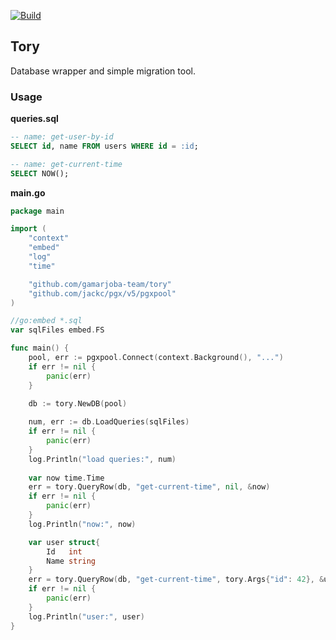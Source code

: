 [![Build](https://github.com/gamarjoba-team/tory/actions/workflows/go.yml/badge.svg)](https://github.com/gamarjoba-team/tory/actions/workflows/go.yml)
## Tory

Database wrapper and simple migration tool.

### Usage

**queries.sql**
```sql
-- name: get-user-by-id
SELECT id, name FROM users WHERE id = :id;

-- name: get-current-time
SELECT NOW();
```

**main.go**

```go
package main

import (
	"context"
	"embed"
	"log"
	"time"

	"github.com/gamarjoba-team/tory"
	"github.com/jackc/pgx/v5/pgxpool"
)

//go:embed *.sql
var sqlFiles embed.FS

func main() {
	pool, err := pgxpool.Connect(context.Background(), "...")
	if err != nil {
		panic(err)
	}

	db := tory.NewDB(pool)
	
	num, err := db.LoadQueries(sqlFiles)
	if err != nil {
		panic(err)
	}
	log.Println("load queries:", num)
	
	var now time.Time
	err = tory.QueryRow(db, "get-current-time", nil, &now)
	if err != nil {
		panic(err)
	}
	log.Println("now:", now)

	var user struct{
		Id   int
		Name string
	}
	err = tory.QueryRow(db, "get-current-time", tory.Args{"id": 42}, &user.Id, &user.Name)
	if err != nil {
		panic(err)
	}
	log.Println("user:", user)
}
```
